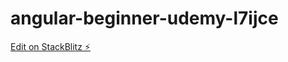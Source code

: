 # angular-beginner-udemy-l7ijce

[Edit on StackBlitz ⚡️](https://stackblitz.com/edit/angular-beginner-udemy-l7ijce)
